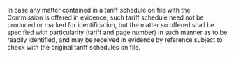 In case any matter contained in a tariff schedule on file with the Commission is offered in evidence, such tariff schedule need not be produced or marked for identification, but the matter so offered shall be specified with particularity (tariff and page number) in such manner as to be readily identified, and may be received in evidence by reference subject to check with the original tariff schedules on file.


